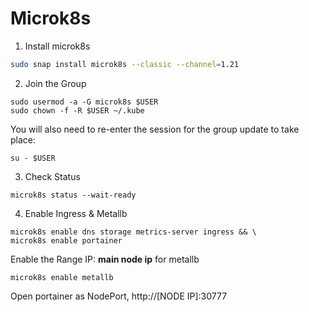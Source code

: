 # Microk8s

1. Install microk8s

```bash
sudo snap install microk8s --classic --channel=1.21
```

2. Join the Group

```
sudo usermod -a -G microk8s $USER
sudo chown -f -R $USER ~/.kube
```

You will also need to re-enter the session for the group update to take place:

```
su - $USER
```

3. Check Status
```
microk8s status --wait-ready
```

4. Enable Ingress & Metallb

```
microk8s enable dns storage metrics-server ingress && \
microk8s enable portainer
```
Enable the Range IP: **main node ip** for metallb
```
microk8s enable metallb
```

Open portainer as NodePort, http://[NODE IP]:30777

